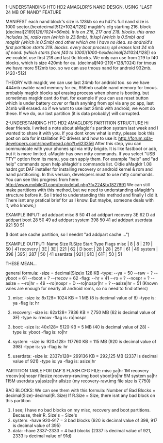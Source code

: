 1-UNDERSTANDING HTC HD2 AMAGLDR'S NAND DESIGN, USING "LAST 24 MB OF NAND" FEATURE

MANIFEST
each nand block's size is 128kb so eu hd2's full nand size is 1000 sector.(hexdecimal[512*1024/128])
magldr's cfg starting 216. block (decimal[2169]*128/1024=66mb). It is on 216, 217 and 218. blocks.
this area includes ipl, radio rom (which is 23.8mb), (h)spl (which is 0.5mb) and magldr (which is 0.5mb) and other which are I have no idea.
so android's first partition starts 219. blocks.
every boot process; spl erases last 24 mb of nand. (which starts from f40 to 1000)(1000-hexdecimal[24*1024/128])
so we couldnt use first 218 and last 0c blocks. We only can use from 219 to f40 blocks, which is size 420mb for eu. (decimal[f40-219]*128/1024)
for tmous we have more 512mb too. so we can use tmous nand for android 932mb. (420+512)

THEORY
with magldr, we can use last 24mb for android too. so we have 444mb usable nand memory for eu, 956mb usable nand memory for tmous.
probably magldr blocks spl erasing process when phone is booting. but sometimes magldr cant do that. for example if you can use reset button which is under battery cover or flash anyhing from spl via any pc app, last 24mb will erased.
so if we want to use last 24mb with android, we wont do these. If we do, our last partition (it is data probably) will corrupted.


2-UNDERSTANDING HTC HD2 AMAGLDR'S PARTITION STRUCTURE
Hi dear friends. I writed a note about aMagldr's partiton system last week and I wanted to share it with you.
If you dont know what is mtty, please look this post on xda for installation PC drivers and how to use it: http://forum.xda-developers.com/showthread.php?t=623356
After this step, you can communicate with your phones spl via mtty brigde. It is like fastboot or adb, but it is more limited.
aMagldr has own mtty commands. If you select "USB TTY" option from its menu, you can apply them. For example "help" and "ad help" commands open help aMagldr's commands list.
Oldie aMagldr 1.08 hadnt got DAF installer for installing recovery or android kernel & rom and nand partitioning. In this version, developers must to use mtty commands. You can see this progress from here: http://www.mobile01.com/topicdetail.php?f=224&t=1827891
We can still make partitions with this method, but we need to understanding aMagldr's structure before it. So I tried to understanding this method and finally I did it. There isnt any pratical brief for us I know. But maybe, someone deals with it, who knows;)

EXAMPLE INPUT:
ad addpart misc 8 50 41
ad addpart recovery 3E 62 D
ad addpart boot 28 50 49
ad addpart system 398 50 41
ad addpart userdata 921 50 51

(I dont use cache partition, so I neednt "ad addpart cache ...")

EXAMPLE OUTPUT:
Name Size R.Size Start Type Flags
misc | 8 | 8 | 219 | 50 | 41
recovery | 3E | 3E | 221 | 62 | D
boot | 28 | 28 | 25F | 61 | 49
system | 398 | 395 | 287 | 50 | 41
userdata | 921 | 91D | 61F | 50 | 51

THESE MEAN...

general formula:
-size = decimal(Size)x 128 KB
-type:
--ya = 50
--raw = ?
--yboot = 61
--rboot = ?
--rrecov = 62
-flag:
--hr = 41
--ro = ?
--nospr = ?
--asize =
--ro|hr = 49
--ro|nospr = D
--ro|nospr|hr = ?
--asize|hr = 51
(Known vales are enough for nearly all android roms, so no need to find others)

1) misc:
-size is: 8x128= 1024 KB = 1 MB (8 is decimal value of 8)
-type is: ya
-flag is: hr

2) recovery:
-size is: 62x128= 7936 KB = 7,750 MB (62 is decimal value of 3E)
-type is: rrecov
-flag is: ro|nospr

3) boot:
-size is: 40x128= 5120 KB = 5 MB (40 is decimal value of 28)
-type is: yboot
-flag is: ro|hr

4) system:
-size is: 920x128= 117760 KB = 115 MB (920 is decimal value of 398)
-type is: ya
-flag is: hr

5) userdata:
-size is: 2337x128= 299136 KB = 292,125 MB (2337 is decimal value of 921)
-type is: ya
-flag is: asize|hr

PARTITION TABLE FOR DAF'S FLASH.CFG FILE:
misc ya|hr 1M
recovery rrecov|ro|nospr filesize recovery-raw.img
boot yboot|ro|hr 5M
system ya|hr 115M
userdata ya|asize|hr allsize
(my recovery-raw.img file size is 7,750)

BAD BLOCKS:
We can see them with this formula:
Number of Bad Blocks = decimal(Size)-decimal(R. Size)
If R.Size = Size, there isnt any bad block on this partition
1) I see; I have no bad blocks on my misc, recovery and boot partitions. Because, their R. Size's = Size's
2) system:
-have 920-917 = 3 bad blocks (920 is decimal value of 398, 917 is decimal value of 395)
3) data:
-have 2337-2333 = 4 bad blocks (2337 is decimal value of 921, 2333 is decimal value of 91d)